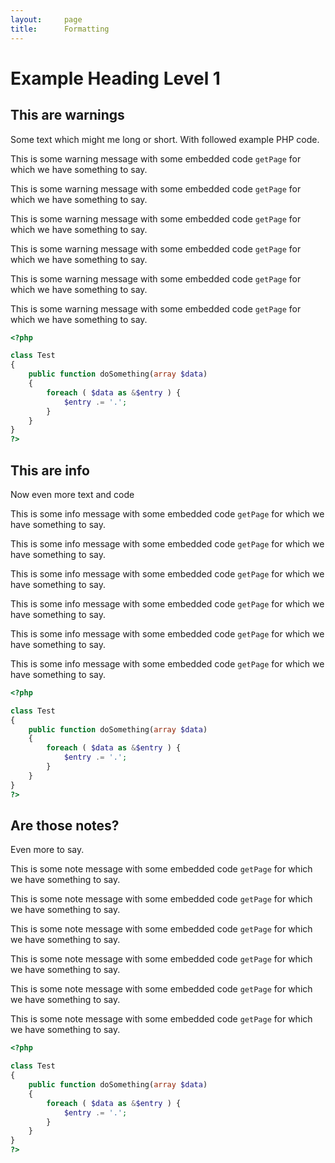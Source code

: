 ```yaml
---
layout:     page
title:      Formatting
---
```


# Example Heading Level 1
## This are warnings

Some text which might me long or short. With followed example PHP code.

<p class="warning round">
    This is some warning message with some embedded code <code>getPage</code> for which we have something to say.
</p>

<p class="warning">
    This is some warning message with some embedded code <code>getPage</code> for which we have something to say.
</p>

<p class="warning round pastel">
    This is some warning message with some embedded code <code>getPage</code> for which we have something to say.
</p>

<p class="warning pastel">
    This is some warning message with some embedded code <code>getPage</code> for which we have something to say.
</p>

<p class="warning round pastel border">
    This is some warning message with some embedded code <code>getPage</code> for which we have something to say.
</p>

<p class="warning pastel border">
    This is some warning message with some embedded code <code>getPage</code> for which we have something to say.
</p>

```php
<?php

class Test
{
	public function doSomething(array $data)
	{
		foreach ( $data as &$entry ) {
			$entry .= '.';
		}
	}
}
?>
```

## This are info

Now even more text and code

<p class="info round">
    This is some info message with some embedded code <code>getPage</code> for which we have something to say.
</p>

<p class="info">
    This is some info message with some embedded code <code>getPage</code> for which we have something to say.
</p>

<p class="info round pastel">
    This is some info message with some embedded code <code>getPage</code> for which we have something to say.
</p>

<p class="info pastel">
    This is some info message with some embedded code <code>getPage</code> for which we have something to say.
</p>

<p class="info round pastel border">
    This is some info message with some embedded code <code>getPage</code> for which we have something to say.
</p>

<p class="info pastel border">
    This is some info message with some embedded code <code>getPage</code> for which we have something to say.
</p>

```php
<?php

class Test
{
	public function doSomething(array $data)
	{
		foreach ( $data as &$entry ) {
			$entry .= '.';
		}
	}
}
?>
```

## Are those notes?

Even more to say.

<p class="note round">
    This is some note message with some embedded code <code>getPage</code> for which we have something to say.
</p>

<p class="note">
    This is some note message with some embedded code <code>getPage</code> for which we have something to say.
</p>

<p class="note round pastel">
    This is some note message with some embedded code <code>getPage</code> for which we have something to say.
</p>

<p class="note pastel">
    This is some note message with some embedded code <code>getPage</code> for which we have something to say.
</p>

<p class="note round pastel border">
    This is some note message with some embedded code <code>getPage</code> for which we have something to say.
</p>

<p class="note pastel border">
    This is some note message with some embedded code <code>getPage</code> for which we have something to say.
</p>

```php
<?php

class Test
{
	public function doSomething(array $data)
	{
		foreach ( $data as &$entry ) {
			$entry .= '.';
		}
	}
}
?>
```

